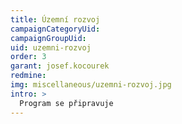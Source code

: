 ```yaml
---
title: Územní rozvoj
campaignCategoryUid: 
campaignGroupUid: 
uid: uzemni-rozvoj
order: 3
garant: josef.kocourek
redmine: 
img: miscellaneous/uzemni-rozvoj.jpg
intro: >
  Program se připravuje
---
```

